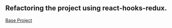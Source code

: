 ## Refactoring the project using react-hooks-redux.
[Base Project](https://github.com/luiz504/RocketShoes-Web)
